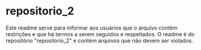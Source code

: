 # repositorio_2
Este readme serve para informar aos usuários que o arquivo contém restrições e que há termos a serem seguidos e respeitados. O readme é do repositório "repositorio_2" e contém arquivos que não devem ser violados. 
